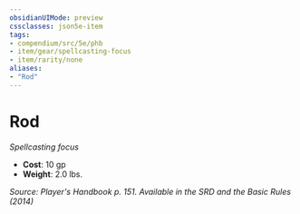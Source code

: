 ```yaml
---
obsidianUIMode: preview
cssclasses: json5e-item
tags:
- compendium/src/5e/phb
- item/gear/spellcasting-focus
- item/rarity/none
aliases: 
- "Rod"
---
```

# Rod
*Spellcasting focus*  

- **Cost**: 10 gp
- **Weight**: 2.0 lbs.

*Source: Player's Handbook p. 151. Available in the <span title='Systems Reference Document (5.1)'>SRD</span> and the Basic Rules (2014)*